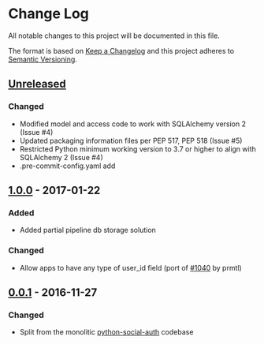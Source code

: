 # Change Log

All notable changes to this project will be documented in this file.

The format is based on [Keep a Changelog](http://keepachangelog.com/)
and this project adheres to [Semantic Versioning](http://semver.org/).

## [Unreleased](https://github.com/python-social-auth/social-app-pyramid/commits/master)

### Changed

- Modified model and access code to work with SQLAlchemy version 2 (Issue #4)
- Updated packaging information files per PEP 517, PEP 518 (Issue #5)
- Restricted Python minimum working version to 3.7 or higher to align with SQLAlchemy 2 (Issue #4)
- .pre-commit-config.yaml add

## [1.0.0](https://github.com/python-social-auth/social-app-pyramid/releases/tag/1.0.0) - 2017-01-22

### Added

- Added partial pipeline db storage solution

### Changed

- Allow apps to have any type of user_id field (port of [#1040](https://github.com/omab/python-social-auth/pull/1040)
  by prmtl)

## [0.0.1](https://github.com/python-social-auth/social-app-pyramid/releases/tag/0.0.1) - 2016-11-27

### Changed

- Split from the monolitic [python-social-auth](https://github.com/omab/python-social-auth)
  codebase

